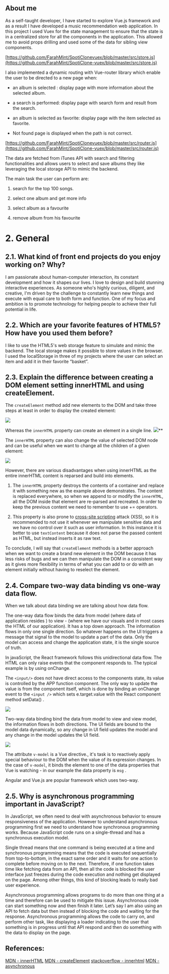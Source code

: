 
## About me

As a self-taught developer, I have started to explore Vue.js framework and as a result I have developed a music recommendation web application. In this project I used Vuex for the state management to ensure that the state is in a centralized store for all the components in the application. This allowed me to avoid props drilling and used some of the data for sibling view components.

[https://github.com/FarahMint/SpotiClonevuex/blob/master/src/store.js](https://github.com/FarahMint/SpotiClone-vuex/blob/master/src/store.js)

I also implemented a dynamic routing with Vue-router library which enable the user to be directed to a new page when:

-  an album is selected : display page with more information about the selected album.
    
-  a search is performed: display page with search form and result from the search.
    
-  an album is selected as favorite: display page with the item selected as favorite.
    
-  Not found page is displayed when the path is not correct.
    

[https://github.com/FarahMint/SpotiClonevuex/blob/master/src/router.js](https://github.com/FarahMint/SpotiClone-vuex/blob/master/src/router.js)

The data are fetched from iTunes API with search and filtering functionalities and allows users to select and save albums they like leveraging the local storage API to mimic the backend.

The main task the user can perform are:

1. search for the top 100 songs.

2. select one album and get more info

3. select album as a favourite

4. remove album from his favourite

  

# 2. General

## 2.1. What kind of front end projects do you enjoy working on? Why?

I am passionate about human-computer interaction, its constant development and how it shapes our lives. I love to design and build stunning interactive experiences. As someone who's highly curious, diligent, and creative, I'm driven by the challenge to constantly learn new things and execute with equal care to both form and function. One of my focus and ambition is to promote technology for helping people to achieve their full potential in life.

  

## 2.2. Which are your favorite features of HTML5? How have you used them before? 

I like to use the HTML5's web storage feature to simulate and mimic the backend. The local storage makes it possible to store values in the browser. I used the localStorage in three of my projects where the user can select an item and add  it in their favorite “basket”.
  

## 2.3. Explain the difference between creating a DOM element setting innerHTML and using createElement.

The `createElement` method add new elements to the DOM and take three steps at least in order to display the created element:

**![](https://lh5.googleusercontent.com/FnWTszCtfMrqTxYsgLKYS3et2ypl6yD_2YlGwqNuD8KUfokxrT8_lCpxwNtiOu27JgFNoLB2gdzVEREg_rw6zA6HmxAWScYS718E9CcFNA27rPctuwOOphEI6iAkuJjuPGfkdOUA)**
  

Whereas  the `innerHTML` property can create an element in a single line.
 ![](https://lh5.googleusercontent.com/UhObM7qnFqKjB450YSS5ZR-cZiFfJl1BTQAYnJzug6N5v84AMT5YdICTobJ7cKlwVn9lkDqFKIcd2Dhc4B8N_x22JefH8P1TVCLPYc7Zh6q99vFf_k0VgCmofqRf5QCqWeNAlWjI)**
  

The `innerHTML` property can also change the value of selected DOM node  and can be useful when we want to change all the children of a given element:

**![](https://lh4.googleusercontent.com/y55tA-B-4iyO7uk-jkPVHA4SHCkY5xm4Q_sMk-f045hJwMwjgT3ZXNnPcPXkDqhX5wQWvJ4tnkvRBl7ICLhHDt24fgE4TI9dx1xr9MQcbHYORr5oYHM6hS_6_k-6vod4imsEfJ3G)**
  
However, there are various disadvantages when using innerHTML as the entire innerHTML content is reparsed and build into elements.

1) The `innerHTML` property destroys the contents of a container and replace it with something new as the example above demonstrates. The content is replaced everywhere, so when we append to or modify the `innerHTML`, all the DOM inside that element are re-parsed and recreated. In order to keep the previous content we need to remember to use += operators.

  

2) This property is also prone to [cross-site scripting](https://en.wikipedia.org/wiki/cross-site%20scripting) attack (XSS), so it is recommended to not use it whenever we manipulate sensitive data and we have no control over it such as user information. In this instance it is better to use `textContent` because it does not parse the passed content as HTML, but instead inserts it as raw text.

To conclude, I will say that `createElement` methods  is a better approach when we want to create a brand new element in the DOM because it has less risks of bugs and we can then manipulate the DOM in a consistent way as it gives more flexibility in terms of what you can add to or do with an element initially without having to reselect the element.


## 2.4. Compare two-way data binding vs one-way data flow.

When we talk about data binding we are talking about  how data flow.

The one-way data flow binds the data from model (where data of application resides ) to view - (where we have our visuals and in most cases the HTML of our application). It has a top down approach. The information flows in only one single direction. So whatever happens on the UI triggers a message that signal to the model to update a part of the data. Only the model can access and change the application state, it is the single source of truth.

In javaScript, the React framework follows this unidirectional data flow. The HTML can only raise events that the component responds to. The typical example is by using onChange.

The `<input/>`  does not have direct access to the components state, its value is controlled by the APP function component. The only way to update the value is from the component itself, which is done by binding an onChange event to the `<input />` which sets e.target.value with the React component method setData()  .


![](https://lh6.googleusercontent.com/071nKaQxezSUDHGbLQwsbByJXaja-_tnBRBM0zsrpPqmBc4y53XBbEoV5PODpBzYKWfLAH2ylcdoOcZSMYCD9_InL30cQ7wopXOFBG6R-j5fot__noCxkVmwM7M8j8gRJfYx_QUU)

  
  
  
  

Two-way data binding bind the data from model to view and view model, the information flows in both directions. The UI fields are bound to the model data dynamically, so any change in UI field updates the model and any change in the model updates the UI field.

![](https://lh3.googleusercontent.com/7AKWonWlpvjBdQCMHfL56oSUMKOtVCLWLW_teAnGthUf-fpk-pYr0bfA2eT_EqeCB5Z-2fQ4LwGzU1r5XfyQV1T1cSViKbDBVI-7uAqnYpO8ZtK7RD2QbkmXr099HiirDNUmY-wf)

  
The attribute `v-model`  is a Vue directive., it's task is to reactively apply special behaviour to the DOM when the value of its expression changes. In the case of `v-model`, it binds the element to one of the data properties that Vue is watching - in our example the data property is `msg` .

Angular and Vue.js are popular framework which uses two-way.

## 2.5. Why is asynchronous programming important in JavaScript?
 
  In JavaScript, we often need to deal with asynchronous behavior to ensure responsiveness of the application. However to understand asynchronous programming first we need to understand how synchronous programming works. Because JavaScript code runs on a single-thread and has a synchronous execution model. 

 Single thread means that one command is being executed at a time and synchronous programming means that the code is executed sequentially from top-to-bottom, in the exact same order and it waits for one action to complete before moving on to the next. Therefore, if one function takes time like fetching data from an API, then all the code is blocked the user interface just freezes during the code execution and nothing get displayed on the page. Among other things, this kind of blocking leads to really bad user experience.

  
Asynchronous programming allows programs to do more than one thing at a time and therefore can be used to mitigate this issue. Asynchronous code can start something now and then finish it later. Let’s say I am also using an API to fetch data but then instead of blocking the code and waiting for the response. Asynchronous programming allows the code to carry on, and perform other task, like displaying a loader indicating to the user that something is in progress until that API respond and then do something with the data to display on the page.

   ## References:

   [MDN - innerHTML](https://developer.mozilla.org/en-US/docs/Web/API/Element/innerHTML)
   [MDN - createElement](https://developer.mozilla.org/en-US/docs/Web/API/Document/createElement)
   [stackoverflow - innerhtml](https://stackoverflo*w.com/questions/11515383/why-is-element-innerhtml-bad-code)
   [MDN - asynchronous](https://developer.mozilla.org/en-US/docs/Learn/JavaScript/Asynchronous)
